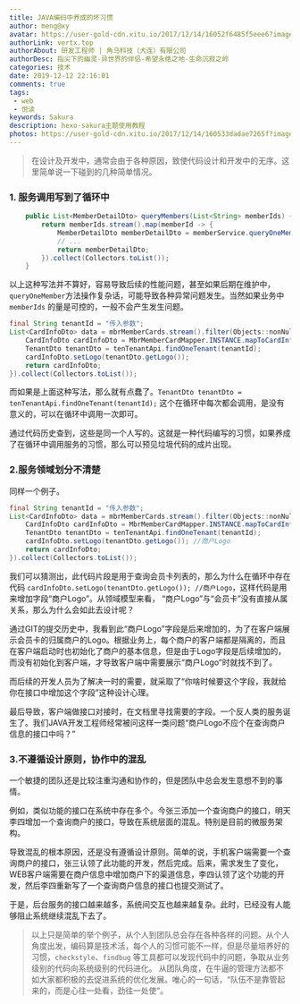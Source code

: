 ```yaml
---
title: JAVA编码中养成的坏习惯
author: meng@xy
avatar: https://user-gold-cdn.xitu.io/2017/12/14/16052f6485f5eee6?imageView2/1/w/180/h/180/q/85/format/webp/interlace/1
authorLink: vertx.top
authorAbout: 研发工程师 | 角马科技（大连）有限公司
authorDesc: 指尖下的幽灵-异世界的伴侣-希望永绝之地-生命沉寂之岭
categories: 技术
date: 2019-12-12 22:16:01
comments: true
tags: 
 - web
 - 悦读
keywords: Sakura
description: hexo-sakura主题使用教程
photos: https://user-gold-cdn.xitu.io/2017/12/14/160533dadae7265f?imageView2/1/w/1304/h/734/q/85/format/webp/interlace/1
---
```

> 在设计及开发中，通常会由于各种原因，致使代码设计和开发中的无序。这里简单说一下碰到的几种简单情况。

### 1. 服务调用写到了循环中
``` java
    public List<MemberDetailDto> queryMembers(List<String> memberIds) {
        return memberIds.stream().map(memberId -> {
            MemberDetailDto memberDetailDto = memberService.queryOneMember(memberId);
            // ...
            return memberDetailDto;
        }).collect(Collectors.toList());
    }
```
以上这种写法并不算好，容易导致后续的性能问题，甚至如果后期在维护中，`queryOneMember`方法操作复杂话，可能导致各种异常问题发生。当然如果业务中 `memberIds` 的量是可控的，一般不会产生发生问题。

``` java
final String tenantId = "传入参数";
List<CardInfoDto> data = mbrMemberCards.stream().filter(Objects::nonNull).map(mbrMemberCard -> {
    CardInfoDto cardInfoDto = MbrMemberCardMapper.INSTANCE.mapToCardInfoDto(mbrMemberCard);
    TenantDto tenantDto = tenTenantApi.findOneTenant(tenantId);
    cardInfoDto.setLogo(tenantDto.getLogo());
    return cardInfoDto;
}).collect(Collectors.toList());
```
而如果是上面这种写法，那么就有点蠢了。`TenantDto tenantDto = tenTenantApi.findOneTenant(tenantId);` 这个在循环中每次都会调用，是没有意义的，可以在循环中调用一次即可。

通过代码历史查到，这些是同一个人写的。这就是一种代码编写的习惯，如果养成了在循环中调用服务的习惯，那么可以预见垃圾代码的成片出现。

### 2.服务领域划分不清楚
同样一个例子。
``` java
final String tenantId = "传入参数";
List<CardInfoDto> data = mbrMemberCards.stream().filter(Objects::nonNull).map(mbrMemberCard -> {
    CardInfoDto cardInfoDto = MbrMemberCardMapper.INSTANCE.mapToCardInfoDto(mbrMemberCard);
    TenantDto tenantDto = tenTenantApi.findOneTenant(tenantId);
    cardInfoDto.setLogo(tenantDto.getLogo()); //商户Logo
    return cardInfoDto;
}).collect(Collectors.toList());
```
我们可以猜测出，此代码片段是用于查询会员卡列表的，那么为什么在循环中存在代码 `cardInfoDto.setLogo(tenantDto.getLogo()); //商户Logo`，这样代码是用来增加字段“商户Logo”。从领域模型来看， “商户Logo”与“会员卡”没有直接从属关系，那么为什么会如此去设计呢？

通过GIT的提交历史中，我看到此“商户Logo”字段是后来增加的，为了在客户端展示会员卡的归属商户的Logo。根据业务上，每个商户的客户端都是隔离的，而且在客户端启动时也初始化了商户的基本信息，但是由于Logo字段是后续增加的，而没有初始化到客户端，才导致客户端中需要展示“商户Logo”时就找不到了。

而后续的开发人员为了解决一时的需要，就采取了“你啥时候要这个字段，我就给你在接口中增加这个字段”这种设计心理。

最后导致，客户端做接口对接时，在文档里寻找需要的字段。一个反人类的服务诞生了。我们JAVA开发工程师经常被问这样一类问题“商户Logo不应个在查询商户信息的接口中吗？”

### 3.不遵循设计原则，协作中的混乱

一个敏捷的团队还是比较注重沟通和协作的，但是团队中总会发生意想不到的事情。

例如，类似功能的接口在系统中存在多个。今张三添加一个查询商户的接口，明天李四增加一个查询商户的接口，导致在系统层面的混乱。特别是目前的微服务架构。

导致混乱的根本原因，还是没有遵循设计原则。简单的说，手机客户端需要一个查询商户的接口，张三认领了此功能的开发，然后完成。后来，需求发生了变化，WEB客户端需要在商户信息中增加商户下的渠道信息，李四认领了这个功能的开发，然后李四重新写了一个查询商户信息的接口也提交测试了。

于是，后台服务的接口越来越多，系统间交互也越来越复杂。此时，已经没有人能够阻止系统继续混乱下去了。

> 以上只是简单的举个例子，从个人到团队总会存在各种各样的问题。从个人角度出发，编码算是技术活，每个人的习惯可能不一样，但是尽量培养好的习惯，`checkstyle`、`findbug` 等工具都可以发现代码中的问题，争取从业务级别的代码向系统级别的代码进化。 从团队角度，在牛逼的管理方法都不如大家都积极的去促进系统的优化发展。唯心的一句话，“队伍不是靠管起来的，而是心往一处看，劲往一处使”。
